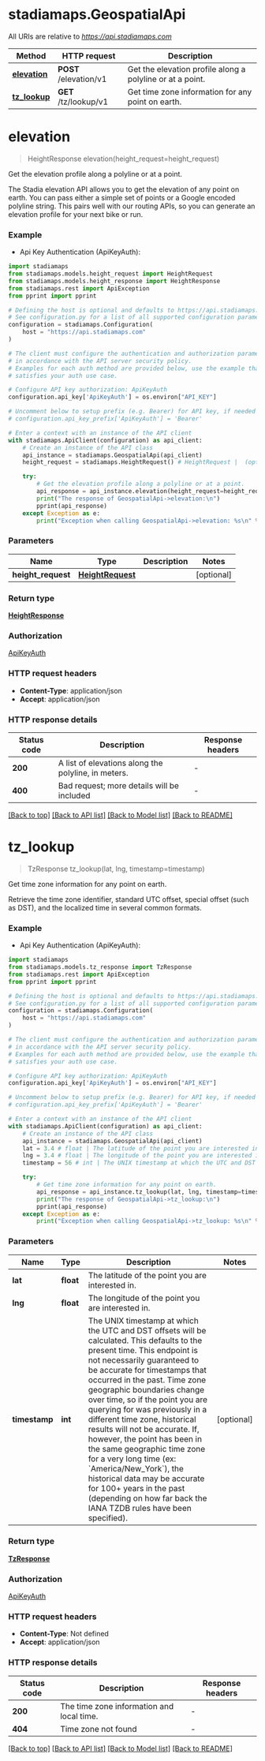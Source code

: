 # stadiamaps.GeospatialApi

All URIs are relative to *https://api.stadiamaps.com*

Method | HTTP request | Description
------------- | ------------- | -------------
[**elevation**](GeospatialApi.md#elevation) | **POST** /elevation/v1 | Get the elevation profile along a polyline or at a point.
[**tz_lookup**](GeospatialApi.md#tz_lookup) | **GET** /tz/lookup/v1 | Get time zone information for any point on earth.


# **elevation**
> HeightResponse elevation(height_request=height_request)

Get the elevation profile along a polyline or at a point.

The Stadia elevation API allows you to get the elevation of any point on earth. You can pass either a simple set of points or a Google encoded polyline string. This pairs well with our routing APIs, so you can generate an elevation profile for your next bike or run.

### Example

* Api Key Authentication (ApiKeyAuth):

```python
import stadiamaps
from stadiamaps.models.height_request import HeightRequest
from stadiamaps.models.height_response import HeightResponse
from stadiamaps.rest import ApiException
from pprint import pprint

# Defining the host is optional and defaults to https://api.stadiamaps.com
# See configuration.py for a list of all supported configuration parameters.
configuration = stadiamaps.Configuration(
    host = "https://api.stadiamaps.com"
)

# The client must configure the authentication and authorization parameters
# in accordance with the API server security policy.
# Examples for each auth method are provided below, use the example that
# satisfies your auth use case.

# Configure API key authorization: ApiKeyAuth
configuration.api_key['ApiKeyAuth'] = os.environ["API_KEY"]

# Uncomment below to setup prefix (e.g. Bearer) for API key, if needed
# configuration.api_key_prefix['ApiKeyAuth'] = 'Bearer'

# Enter a context with an instance of the API client
with stadiamaps.ApiClient(configuration) as api_client:
    # Create an instance of the API class
    api_instance = stadiamaps.GeospatialApi(api_client)
    height_request = stadiamaps.HeightRequest() # HeightRequest |  (optional)

    try:
        # Get the elevation profile along a polyline or at a point.
        api_response = api_instance.elevation(height_request=height_request)
        print("The response of GeospatialApi->elevation:\n")
        pprint(api_response)
    except Exception as e:
        print("Exception when calling GeospatialApi->elevation: %s\n" % e)
```



### Parameters


Name | Type | Description  | Notes
------------- | ------------- | ------------- | -------------
 **height_request** | [**HeightRequest**](HeightRequest.md)|  | [optional] 

### Return type

[**HeightResponse**](HeightResponse.md)

### Authorization

[ApiKeyAuth](../README.md#ApiKeyAuth)

### HTTP request headers

 - **Content-Type**: application/json
 - **Accept**: application/json

### HTTP response details

| Status code | Description | Response headers |
|-------------|-------------|------------------|
**200** | A list of elevations along the polyline, in meters. |  -  |
**400** | Bad request; more details will be included |  -  |

[[Back to top]](#) [[Back to API list]](../README.md#documentation-for-api-endpoints) [[Back to Model list]](../README.md#documentation-for-models) [[Back to README]](../README.md)

# **tz_lookup**
> TzResponse tz_lookup(lat, lng, timestamp=timestamp)

Get time zone information for any point on earth.

Retrieve the time zone identifier, standard UTC offset, special offset (such as DST), and the localized time in several common formats.

### Example

* Api Key Authentication (ApiKeyAuth):

```python
import stadiamaps
from stadiamaps.models.tz_response import TzResponse
from stadiamaps.rest import ApiException
from pprint import pprint

# Defining the host is optional and defaults to https://api.stadiamaps.com
# See configuration.py for a list of all supported configuration parameters.
configuration = stadiamaps.Configuration(
    host = "https://api.stadiamaps.com"
)

# The client must configure the authentication and authorization parameters
# in accordance with the API server security policy.
# Examples for each auth method are provided below, use the example that
# satisfies your auth use case.

# Configure API key authorization: ApiKeyAuth
configuration.api_key['ApiKeyAuth'] = os.environ["API_KEY"]

# Uncomment below to setup prefix (e.g. Bearer) for API key, if needed
# configuration.api_key_prefix['ApiKeyAuth'] = 'Bearer'

# Enter a context with an instance of the API client
with stadiamaps.ApiClient(configuration) as api_client:
    # Create an instance of the API class
    api_instance = stadiamaps.GeospatialApi(api_client)
    lat = 3.4 # float | The latitude of the point you are interested in.
    lng = 3.4 # float | The longitude of the point you are interested in.
    timestamp = 56 # int | The UNIX timestamp at which the UTC and DST offsets will be calculated. This defaults to the present time. This endpoint is not necessarily guaranteed to be accurate for timestamps that occurred in the past. Time zone geographic boundaries change over time, so if the point you are querying for was previously in a different time zone, historical results will not be accurate. If, however, the point has been in the same geographic time zone for a very long time (ex: `America/New_York`), the historical data may be accurate for 100+ years in the past (depending on how far back the IANA TZDB rules have been specified). (optional)

    try:
        # Get time zone information for any point on earth.
        api_response = api_instance.tz_lookup(lat, lng, timestamp=timestamp)
        print("The response of GeospatialApi->tz_lookup:\n")
        pprint(api_response)
    except Exception as e:
        print("Exception when calling GeospatialApi->tz_lookup: %s\n" % e)
```



### Parameters


Name | Type | Description  | Notes
------------- | ------------- | ------------- | -------------
 **lat** | **float**| The latitude of the point you are interested in. | 
 **lng** | **float**| The longitude of the point you are interested in. | 
 **timestamp** | **int**| The UNIX timestamp at which the UTC and DST offsets will be calculated. This defaults to the present time. This endpoint is not necessarily guaranteed to be accurate for timestamps that occurred in the past. Time zone geographic boundaries change over time, so if the point you are querying for was previously in a different time zone, historical results will not be accurate. If, however, the point has been in the same geographic time zone for a very long time (ex: &#x60;America/New_York&#x60;), the historical data may be accurate for 100+ years in the past (depending on how far back the IANA TZDB rules have been specified). | [optional] 

### Return type

[**TzResponse**](TzResponse.md)

### Authorization

[ApiKeyAuth](../README.md#ApiKeyAuth)

### HTTP request headers

 - **Content-Type**: Not defined
 - **Accept**: application/json

### HTTP response details

| Status code | Description | Response headers |
|-------------|-------------|------------------|
**200** | The time zone information and local time. |  -  |
**404** | Time zone not found |  -  |

[[Back to top]](#) [[Back to API list]](../README.md#documentation-for-api-endpoints) [[Back to Model list]](../README.md#documentation-for-models) [[Back to README]](../README.md)

